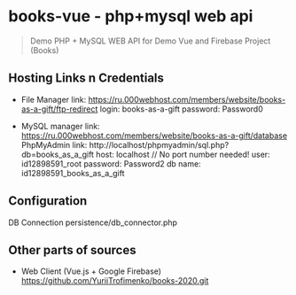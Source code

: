 # books-vue - php+mysql web api

> Demo PHP + MySQL WEB API for Demo Vue and Firebase Project (Books)

## Hosting Links n Credentials

- File Manager
link: https://ru.000webhost.com/members/website/books-as-a-gift/ftp-redirect
login: books-as-a-gift
password: Password0

- MySQL
manager link: https://ru.000webhost.com/members/website/books-as-a-gift/database
PhpMyAdmin link: http://localhost/phpmyadmin/sql.php?db=books_as_a_gift
host: localhost // No port number needed!
user: id12898591_root
password: Password2
db name: id12898591_books_as_a_gift

## Configuration

DB Connection
persistence/db_connector.php

## Other parts of sources

- Web Client (Vue.js + Google Firebase)
https://github.com/YuriiTrofimenko/books-2020.git
